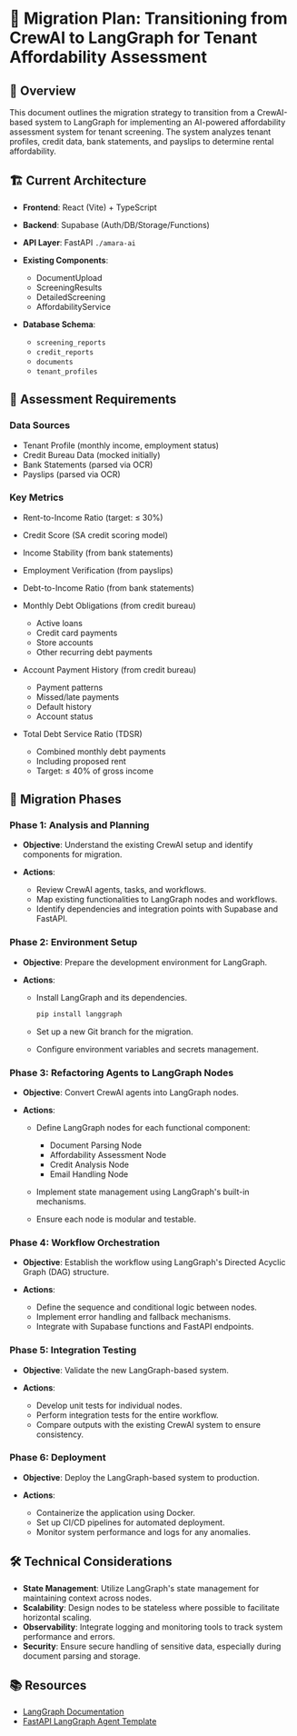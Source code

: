 # 🧭 Migration Plan: Transitioning from CrewAI to LangGraph for Tenant Affordability Assessment

## 📄 Overview

This document outlines the migration strategy to transition from a CrewAI-based system to LangGraph for implementing an AI-powered affordability assessment system for tenant screening. The system analyzes tenant profiles, credit data, bank statements, and payslips to determine rental affordability.

## 🏗️ Current Architecture

- **Frontend**: React (Vite) + TypeScript
- **Backend**: Supabase (Auth/DB/Storage/Functions)
- **API Layer**: FastAPI `./amara-ai`
- **Existing Components**:

  - DocumentUpload
  - ScreeningResults
  - DetailedScreening
  - AffordabilityService

- **Database Schema**:

  - `screening_reports`
  - `credit_reports`
  - `documents`
  - `tenant_profiles`

## 🎯 Assessment Requirements

### Data Sources

- Tenant Profile (monthly income, employment status)
- Credit Bureau Data (mocked initially)
- Bank Statements (parsed via OCR)
- Payslips (parsed via OCR)

### Key Metrics

- Rent-to-Income Ratio (target: ≤ 30%)
- Credit Score (SA credit scoring model)
- Income Stability (from bank statements)
- Employment Verification (from payslips)
- Debt-to-Income Ratio (from bank statements)
- Monthly Debt Obligations (from credit bureau)

  - Active loans
  - Credit card payments
  - Store accounts
  - Other recurring debt payments

- Account Payment History (from credit bureau)

  - Payment patterns
  - Missed/late payments
  - Default history
  - Account status

- Total Debt Service Ratio (TDSR)

  - Combined monthly debt payments
  - Including proposed rent
  - Target: ≤ 40% of gross income

## 🔄 Migration Phases

### Phase 1: Analysis and Planning

- **Objective**: Understand the existing CrewAI setup and identify components for migration.
- **Actions**:

  - Review CrewAI agents, tasks, and workflows.
  - Map existing functionalities to LangGraph nodes and workflows.
  - Identify dependencies and integration points with Supabase and FastAPI.

### Phase 2: Environment Setup

- **Objective**: Prepare the development environment for LangGraph.
- **Actions**:

  - Install LangGraph and its dependencies.

    ```bash
    pip install langgraph
    ```

  - Set up a new Git branch for the migration.
  - Configure environment variables and secrets management.

### Phase 3: Refactoring Agents to LangGraph Nodes

- **Objective**: Convert CrewAI agents into LangGraph nodes.
- **Actions**:

  - Define LangGraph nodes for each functional component:

    - Document Parsing Node
    - Affordability Assessment Node
    - Credit Analysis Node
    - Email Handling Node

  - Implement state management using LangGraph's built-in mechanisms.
  - Ensure each node is modular and testable.

### Phase 4: Workflow Orchestration

- **Objective**: Establish the workflow using LangGraph's Directed Acyclic Graph (DAG) structure.
- **Actions**:

  - Define the sequence and conditional logic between nodes.
  - Implement error handling and fallback mechanisms.
  - Integrate with Supabase functions and FastAPI endpoints.

### Phase 5: Integration Testing

- **Objective**: Validate the new LangGraph-based system.
- **Actions**:

  - Develop unit tests for individual nodes.
  - Perform integration tests for the entire workflow.
  - Compare outputs with the existing CrewAI system to ensure consistency.

### Phase 6: Deployment

- **Objective**: Deploy the LangGraph-based system to production.
- **Actions**:

  - Containerize the application using Docker.
  - Set up CI/CD pipelines for automated deployment.
  - Monitor system performance and logs for any anomalies.

## 🛠️ Technical Considerations

- **State Management**: Utilize LangGraph's state management for maintaining context across nodes.
- **Scalability**: Design nodes to be stateless where possible to facilitate horizontal scaling.
- **Observability**: Integrate logging and monitoring tools to track system performance and errors.
- **Security**: Ensure secure handling of sensitive data, especially during document parsing and storage.

## 📚 Resources

- [LangGraph Documentation](https://langchain-ai.github.io/langgraph/)
- [FastAPI LangGraph Agent Template](https://github.com/wassim249/fastapi-langgraph-agent-production-ready-template)
